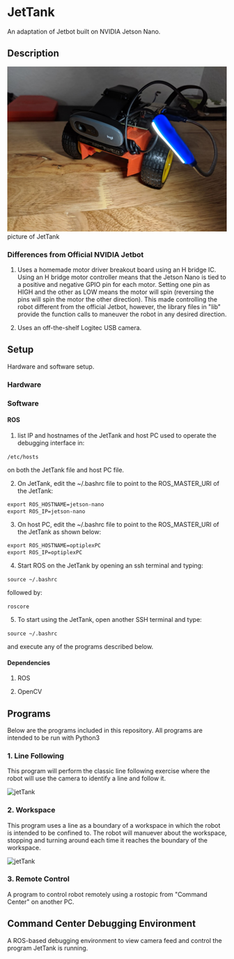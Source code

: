 # JetTank
An adaptation of Jetbot built on NVIDIA Jetson Nano.

## Description

![jetTank](https://github.com/estods3/JetTank/blob/master/documentation/JetTankBuild.jpg)
picture of JetTank

### Differences from Official NVIDIA Jetbot
1. Uses a homemade motor driver breakout board using an H bridge IC.
Using an H bridge motor controller means that the Jetson Nano is tied to a positive and negative GPIO pin for each motor. Setting one pin as HIGH and the other as LOW means the motor will spin (reversing the pins will spin the motor the other direction). This made controlling the robot different from the official Jetbot, however, the library files in "lib" provide the function calls to maneuver the robot in any desired direction.

2. Uses an off-the-shelf Logitec USB camera.

## Setup
Hardware and software setup.

### Hardware


### Software

#### ROS

1. list IP and hostnames of the JetTank and host PC used to operate the debugging interface in:

```/etc/hosts```

on both the JetTank file and host PC file.

2. On JetTank, edit the ~/.bashrc file to point to the ROS_MASTER_URI of the JetTank:

```export ROS_MASTER_URI=http://jetson-nano:11311
export ROS_HOSTNAME=jetson-nano
export ROS_IP=jetson-nano
```

3. On host PC, edit the ~/.bashrc file to point to the ROS_MASTER_URI of the JetTank as shown below:

```export ROS_MASTER_URI=http://jetson-nano:11311
export ROS_HOSTNAME=optiplexPC
export ROS_IP=optiplexPC
```
4. Start ROS on the JetTank by opening an ssh terminal and typing:

```source ~/.bashrc```

followed by:

```roscore```

5. To start using the JetTank, open another SSH terminal and type:

```source ~/.bashrc```

and execute any of the programs described below.

#### Dependencies

1. ROS

2. OpenCV

## Programs
Below are the programs included in this repository. All programs are intended to be run with Python3

### 1. Line Following

This program will perform the classic line following exercise where the robot will use the camera to identify a line and follow it.

![jetTank](https://github.com/estods3/JetTank/blob/master/documentation/linefollowing.gif)



### 2. Workspace

This program uses a line as a boundary of a workspace in which the robot is intended to be confined to. The robot will manuever about the workspace, stopping and turning around each time it reaches the boundary of the workspace.

![jetTank](https://github.com/estods3/JetTank/blob/master/documentation/workspace.gif)


### 3. Remote Control

A program to control robot remotely using a rostopic from "Command Center" on another PC.

## Command Center Debugging Environment
A ROS-based debugging environment to view camera feed and control the program JetTank is running.

